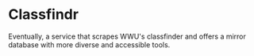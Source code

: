 # Classfindr
Eventually, a service that scrapes WWU's classfinder and offers a mirror database with more diverse and accessible tools.
